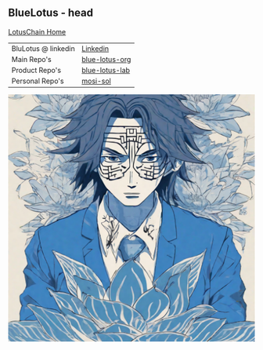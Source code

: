 ## BlueLotus - head
[LotusChain Home](https://lotuschain.org)

|||
|---|---|
|BluLotus @ linkedin| [Linkedin](https://www.linkedin.com/company/bluelotus-corp) |
|Main Repo's| [blue-lotus-org](https://github.com/blue-lotus-org) |
|Product Repo's| [blue-lotus-lab](https://github.com/blue-lotus-lab)|
|Personal Repo's| [mosi-sol](https://github.com/mosi-sol/mosi-sol/blob/main/MY-README.md) |

![logo](https://github.com/mosi-sol/mosi-sol/blob/main/satoshi-blue-lotus-2.png)
